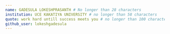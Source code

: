 ```yaml
---
name: GADESULA LOKESHPRASANTH # No longer than 28 characters
institution: UCE KAKATIYA UNIVERSITY # no longer than 58 characters
quote: work hard untill success meets you # no longer than 100 characters, avoid using quotes(") to guarantee the format remains the same.
github_user: lokeshgadesula
---
```

